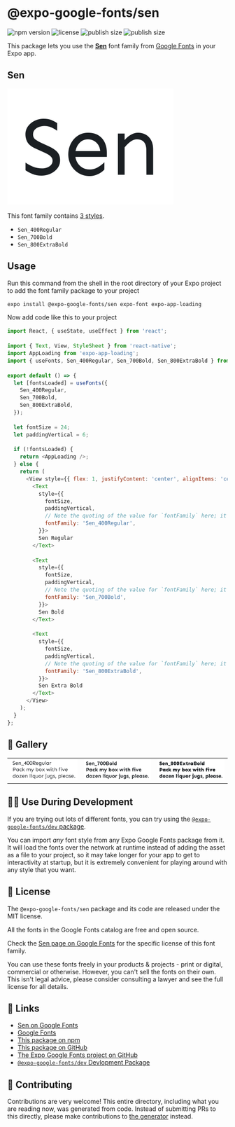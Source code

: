 # @expo-google-fonts/sen

![npm version](https://flat.badgen.net/npm/v/@expo-google-fonts/sen)
![license](https://flat.badgen.net/github/license/expo/google-fonts)
![publish size](https://flat.badgen.net/packagephobia/install/@expo-google-fonts/sen)
![publish size](https://flat.badgen.net/packagephobia/publish/@expo-google-fonts/sen)

This package lets you use the [**Sen**](https://fonts.google.com/specimen/Sen) font family from [Google Fonts](https://fonts.google.com/) in your Expo app.

## Sen

![Sen](./font-family.png)

This font family contains [3 styles](#-gallery).

- `Sen_400Regular`
- `Sen_700Bold`
- `Sen_800ExtraBold`

## Usage

Run this command from the shell in the root directory of your Expo project to add the font family package to your project
```sh
expo install @expo-google-fonts/sen expo-font expo-app-loading
```

Now add code like this to your project
```js
import React, { useState, useEffect } from 'react';

import { Text, View, StyleSheet } from 'react-native';
import AppLoading from 'expo-app-loading';
import { useFonts, Sen_400Regular, Sen_700Bold, Sen_800ExtraBold } from '@expo-google-fonts/sen';

export default () => {
  let [fontsLoaded] = useFonts({
    Sen_400Regular,
    Sen_700Bold,
    Sen_800ExtraBold,
  });

  let fontSize = 24;
  let paddingVertical = 6;

  if (!fontsLoaded) {
    return <AppLoading />;
  } else {
    return (
      <View style={{ flex: 1, justifyContent: 'center', alignItems: 'center' }}>
        <Text
          style={{
            fontSize,
            paddingVertical,
            // Note the quoting of the value for `fontFamily` here; it expects a string!
            fontFamily: 'Sen_400Regular',
          }}>
          Sen Regular
        </Text>

        <Text
          style={{
            fontSize,
            paddingVertical,
            // Note the quoting of the value for `fontFamily` here; it expects a string!
            fontFamily: 'Sen_700Bold',
          }}>
          Sen Bold
        </Text>

        <Text
          style={{
            fontSize,
            paddingVertical,
            // Note the quoting of the value for `fontFamily` here; it expects a string!
            fontFamily: 'Sen_800ExtraBold',
          }}>
          Sen Extra Bold
        </Text>
      </View>
    );
  }
};

```

## 🔡 Gallery


||||
|-|-|-|
|![Sen_400Regular](./Sen_400Regular.ttf.png)|![Sen_700Bold](./Sen_700Bold.ttf.png)|![Sen_800ExtraBold](./Sen_800ExtraBold.ttf.png)||


## 👩‍💻 Use During Development

If you are trying out lots of different fonts, you can try using the [`@expo-google-fonts/dev` package](https://github.com/expo/google-fonts/tree/master/font-packages/dev#readme).

You can import *any* font style from any Expo Google Fonts package from it. It will load the fonts
over the network at runtime instead of adding the asset as a file to your project, so it may take longer
for your app to get to interactivity at startup, but it is extremely convenient
for playing around with any style that you want.

## 📖 License

The `@expo-google-fonts/sen` package and its code are released under the MIT license.

All the fonts in the Google Fonts catalog are free and open source.

Check the [Sen page on Google Fonts](https://fonts.google.com/specimen/Sen) for the specific license of this font family.

You can use these fonts freely in your products & projects - print or digital, commercial or otherwise. However, you can't sell the fonts on their own. This isn't legal advice, please consider consulting a lawyer and see the full license for all details.

## 🔗 Links

- [Sen on Google Fonts](https://fonts.google.com/specimen/Sen)
- [Google Fonts](https://fonts.google.com/)
- [This package on npm](https://www.npmjs.com/package/@expo-google-fonts/sen)
- [This package on GitHub](https://github.com/expo/google-fonts/tree/master/font-packages/sen)
- [The Expo Google Fonts project on GitHub](https://github.com/expo/google-fonts)
- [`@expo-google-fonts/dev` Devlopment Package](https://github.com/expo/google-fonts/tree/master/font-packages/dev)

## 🤝 Contributing

Contributions are very welcome! This entire directory, including what you are reading now, was generated from code. Instead of submitting PRs to this directly, please make contributions to [the generator](https://github.com/expo/google-fonts/tree/master/packages/generator) instead.
